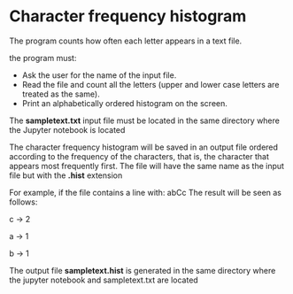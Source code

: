# Character frequency histogram

The program counts how often each letter appears in a text file.

the program must:

- Ask the user for the name of the input file.
- Read the file and count all the letters (upper and lower case letters are treated as the same).
- Print an alphabetically ordered histogram on the screen.

The **sampletext.txt** input file must be located in the same directory where the Jupyter notebook is located

The character frequency histogram will be saved in an output file ordered according to the frequency of the characters, that is, the character that appears most frequently first.
The file will have the same name as the input file but with the **.hist** extension

For example, if the file contains a line with: abCc
The result will be seen as follows:

 c -> 2
 
 a -> 1
 
 b -> 1

The output file **sampletext.hist** is generated in the same directory where the jupyter notebook and sampletext.txt are located
